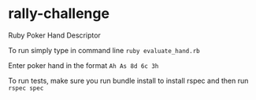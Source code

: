 rally-challenge
===============

Ruby Poker Hand Descriptor

To run simply type in command line `ruby evaluate_hand.rb`

Enter poker hand in the format `Ah As 8d 6c 3h`

To run tests, make sure you run bundle install to install rspec and then run `rspec spec`
